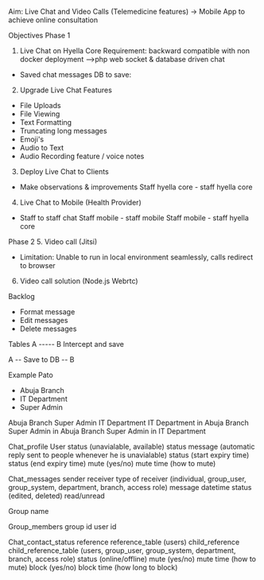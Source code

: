 Aim: Live Chat and Video Calls (Telemedicine features) -> Mobile App
to achieve online consultation

Objectives
Phase 1
1. Live Chat on Hyella Core
Requirement: backward compatible with non docker deployment
-->php web socket & database driven chat

- Saved chat messages
DB to save:

2. Upgrade Live Chat Features
- File Uploads
- File Viewing
- Text Formatting
- Truncating long messages
- Emoji's
- Audio to Text
- Audio Recording feature / voice notes

3. Deploy Live Chat to Clients
- Make observations & improvements
	Staff hyella core - staff hyella core

4. Live Chat to Mobile (Health Provider)
- Staff to staff chat
	Staff mobile - staff mobile
	Staff mobile - staff hyella core

Phase 2
5. Video call (Jitsi)
- Limitation: Unable to run in local environment seamlessly, calls redirect to browser

6. Video call solution (Node.js Webrtc)

Backlog
- Format message
- Edit messages
- Delete messages


Tables
A ----- B
	Intercept and save
	
A -- Save to DB -- B

Example Pato
- Abuja Branch
- IT Department
- Super Admin


Abuja Branch
Super Admin
IT Department
IT Department in Abuja Branch
Super Admin in Abuja Branch
Super Admin in IT Department


Chat_profile
User
status (unavialable, available)
status message (automatic reply sent to people whenever he is unavialable)
status (start expiry time)
status (end expiry time)
mute (yes/no)
mute time (how to mute)

Chat_messages
sender
receiver
type of receiver (individual, group_user, group_system, department, branch, access role)
message
datetime
status (edited, deleted)
read/unread


Group 
name

Group_members
group id
user id


Chat_contact_status
reference
reference_table (users)
child_reference 
child_reference_table (users, group_user, group_system, department, branch, access role)
status (online/offline)
mute (yes/no)
mute time (how to mute)
block (yes/no)
block time (how long to block)